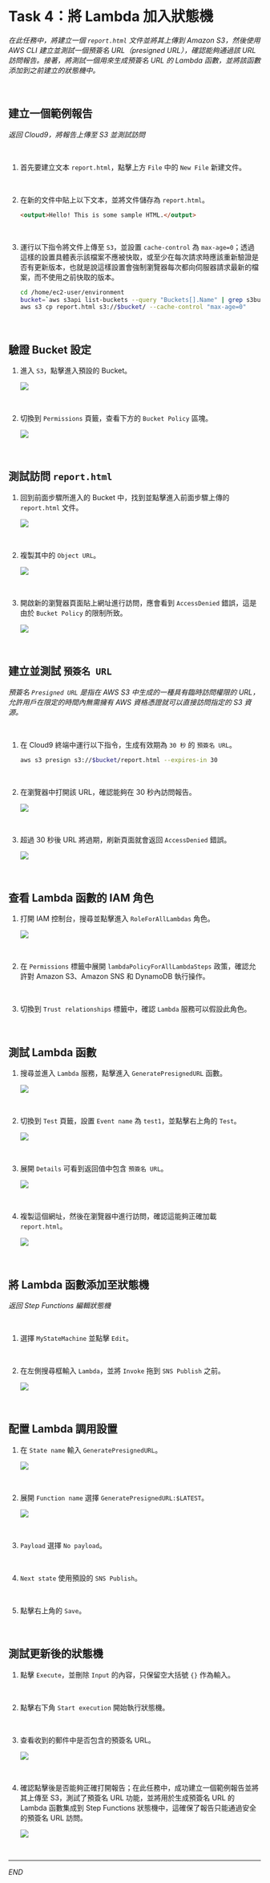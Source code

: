 # Task 4：將 Lambda 加入狀態機

_在此任務中，將建立一個 `report.html` 文件並將其上傳到 Amazon S3，然後使用 AWS CLI 建立並測試一個預簽名 URL（presigned URL），確認能夠通過該 URL 訪問報告。接著，將測試一個用來生成預簽名 URL 的 Lambda 函數，並將該函數添加到之前建立的狀態機中。_

<br>

## 建立一個範例報告

_返回 Cloud9，將報告上傳至 S3 並測試訪問_

<br>

1. 首先要建立文本 `report.html`，點擊上方 `File` 中的 `New File` 新建文件。

<br>

2. 在新的文件中貼上以下文本，並將文件儲存為 `report.html`。

    ```html
    <output>Hello! This is some sample HTML.</output>
    ```

<br>

3. 運行以下指令將文件上傳至 `S3`，並設置 `cache-control` 為 `max-age=0`；透過這樣的設置具體表示該檔案不應被快取，或至少在每次請求時應該重新驗證是否有更新版本，也就是說這樣設置會強制瀏覽器每次都向伺服器請求最新的檔案，而不使用之前快取的版本。

    ```bash
    cd /home/ec2-user/environment
    bucket=`aws s3api list-buckets --query "Buckets[].Name" | grep s3bucket | tr -d ',' | sed -e 's/"//g' | xargs`
    aws s3 cp report.html s3://$bucket/ --cache-control "max-age=0"
    ```

<br>

## 驗證 Bucket 設定

1. 進入 `S3`，點擊進入預設的 Bucket。

    ![](images/img_31.png)

<br>

2. 切換到 `Permissions` 頁籤，查看下方的 `Bucket Policy` 區塊。

    ![](images/img_15.png)

<br>

## 測試訪問 `report.html`

1. 回到前面步驟所進入的 Bucket 中，找到並點擊進入前面步驟上傳的 `report.html` 文件。

    ![](images/img_32.png)

<br>

2. 複製其中的 `Object URL`。

    ![](images/img_16.png)

<br>

3. 開啟新的瀏覽器頁面貼上網址進行訪問，應會看到 `AccessDenied` 錯誤，這是由於 `Bucket Policy` 的限制所致。

    ![](images/img_17.png)

<br>

## 建立並測試 `預簽名 URL`

_預簽名 `Presigned URL` 是指在 AWS S3 中生成的一種具有臨時訪問權限的 URL，允許用戶在限定的時間內無需擁有 AWS 資格憑證就可以直接訪問指定的 S3 資源。_

<br>

1. 在 Cloud9 終端中運行以下指令，生成有效期為 `30 秒` 的 `預簽名 URL`。

    ```bash
    aws s3 presign s3://$bucket/report.html --expires-in 30
    ```

<br>

2. 在瀏覽器中打開該 URL，確認能夠在 30 秒內訪問報告。

    ![](images/img_18.png)

<br>

3. 超過 30 秒後 URL 將過期，刷新頁面就會返回 `AccessDenied` 錯誤。

    ![](images/img_17.png)

<br>

## 查看 Lambda 函數的 IAM 角色

1. 打開 IAM 控制台，搜尋並點擊進入 `RoleForAllLambdas` 角色。

    ![](images/img_33.png)

<br>

2. 在 `Permissions` 標籤中展開 `lambdaPolicyForAllLambdaSteps` 政策，確認允許對 Amazon S3、Amazon SNS 和 DynamoDB 執行操作。

<br>

3. 切換到 `Trust relationships` 標籤中，確認 `Lambda` 服務可以假設此角色。

<br>

## 測試 Lambda 函數

1. 搜尋並進入 `Lambda` 服務，點擊進入 `GeneratePresignedURL` 函數。

    ![](images/img_34.png)

<br>

2. 切換到 `Test` 頁籤，設置 `Event name` 為 `test1`，並點擊右上角的 `Test`。

    ![](images/img_35.png)

<br>

3. 展開 `Details` 可看到返回值中包含 `預簽名 URL`。

    ![](images/img_19.png)

<br>

4. 複製這個網址，然後在瀏覽器中進行訪問，確認這能夠正確加載 `report.html`。

    ![](images/img_20.png)

<br>

## 將 Lambda 函數添加至狀態機

_返回 Step Functions 編輯狀態機_

<br>

1. 選擇 `MyStateMachine` 並點擊 `Edit`。

<br>

2. 在左側搜尋框輸入 `Lambda`，並將 `Invoke` 拖到 `SNS Publish` 之前。

    ![](images/img_21.png)

<br>

## 配置 Lambda 調用設置

1. 在 `State name` 輸入 `GeneratePresignedURL`。

    ![](images/img_36.png)

<br>

2. 展開 `Function name` 選擇 `GeneratePresignedURL:$LATEST`。

    ![](images/img_37.png)

<br>

3. `Payload` 選擇 `No payload`。

<br>

4. `Next state` 使用預設的 `SNS Publish`。

<br>

5. 點擊右上角的 `Save`。

<br>

## 測試更新後的狀態機

1. 點擊 `Execute`，並刪除 `Input` 的內容，只保留空大括號 `{}` 作為輸入。

<br>

2. 點擊右下角 `Start execution` 開始執行狀態機。

<br>

3. 查看收到的郵件中是否包含的預簽名 URL。

    ![](images/img_22.png)

<br>

4. 確認點擊後是否能夠正確打開報告；在此任務中，成功建立一個範例報告並將其上傳至 S3，測試了預簽名 URL 功能，並將用於生成預簽名 URL 的 Lambda 函數集成到 Step Functions 狀態機中，這確保了報告只能通過安全的預簽名 URL 訪問。

    ![](images/img_20.png)

<br>

___

_END_
